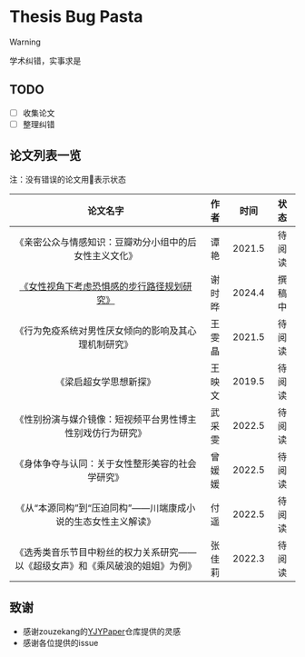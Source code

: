 # Thesis Bug Pasta
> [!WARNING]
> 学术纠错，实事求是

## TODO 
- [ ] 收集论文
- [ ] 整理纠错

## 论文列表一览
注：没有错误的论文用:pizza:表示状态

|论文名字|作者|时间| 状态|
| :-----: | :-----: | :----: |:----:|
|《亲密公众与情感知识：豆瓣劝分小组中的后女性主义文化》|谭艳|2021.5| 待阅读 |
|[《女性视角下考虑恐惧感的步行路径规划研究》](route_plan.md)|谢时晔|2024.4| 撰稿中 |
|《行为免疫系统对男性厌女倾向的影响及其心理机制研究》|王雯晶|2021.5| 待阅读|
|《梁启超女学思想新探》|王映文 | 2019.5 | 待阅读|
|《性别扮演与媒介镜像：短视频平台男性博主性别戏仿行为研究》| 武采雯 |2022.5|待阅读|
|《身体争夺与认同：关于女性整形美容的社会学研究》|曾媛媛 | 2022.5| 待阅读|
|《从“本源同构”到“压迫同构”——川端康成小说的生态女性主义解读》|付遥| 2022.5 |待阅读|
|《选秀类音乐节目中粉丝的权力关系研究——以《超级女声》和《乘风破浪的姐姐》为例》|张佳莉 | 2022.3 |待阅读|

## 致谢
- 感谢zouzekang的[YJYPaper](https://github.com/zouzhekang/YJYpaper)仓库提供的灵感
- 感谢各位提供的issue
